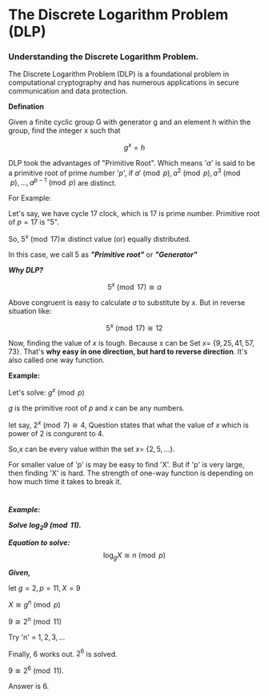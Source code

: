 # The Discrete Logarithm Problem (DLP)

### Understanding the Discrete Logarithm Problem.

The Discrete Logarithm Problem (DLP) is a foundational problem in computational cryptography and has numerous applications in secure communication and data protection.

**Defination**

Given a finite cyclic group G with generator g and an element h within the group, find the integer x such that 

$$
g^x = h
$$

DLP took the advantages of "Primitive Root". Which means '$\alpha$' is said to be a primitive root of prime number '$p$', if $a' \pmod{p}, a^2 \pmod{p}, a^3 \pmod{p}, \ldots, a^{p-1} \pmod{p}$ are distinct. 

For Example:

Let's say, we have cycle 17 clock, which is 17 is prime number. Primitive root of $p=17$ is "5".

So, $5^x \pmod{17} \cong$  distinct value (or) equally distributed.

In this case, we call $5$ as ***"Primitive root"*** or ***"Generator"***

***Why DLP?***

$$
5^x \pmod{17} \cong a
$$

Above congruent is easy to calculate $a$ to substitute by $x$. But in reverse situation like:

$$
5^x \pmod{17} \cong 12
$$

Now, finding the value of $x$ is tough. Because x can be Set $x =$ {$9, 25, 41, 57, 73$}. That's **why easy in one direction, but hard to reverse direction**. It's also called one way function.

**Example:**

Let's solve: $g^x \pmod{p}$

$g$ is the primitive root of $p$ and $x$ can be any numbers. 

let say, $2^x \pmod{7} \cong 4$, Question states that what the value of $x$ which is power of $2$ is congurent to $4$.

So,x can be every value within the set $x=$ {$2,5, \dots$}.

For smaller value of 'p' is may be easy to find 'X'. But if 'p' is very large, then finding 'X' is hard. The strength of one-way function is depending on how much time it takes to break it.
#

***Example:***

***Solve $\log_2 9 \pmod{11}$.***

***Equation to solve:***
$$
\log_g X \cong n \pmod{p} 
$$

***Given,***

let $g=2, p=11, X = 9$

$X \cong g^n \pmod{p}$

$9 \cong 2^n \pmod{11}$

Try 'n' = $1,2,3,\ldots$

Finally, 6 works out. $2^6$ is solved.

$9 \cong 2^6 \pmod{11}$.

Answer is $6$.